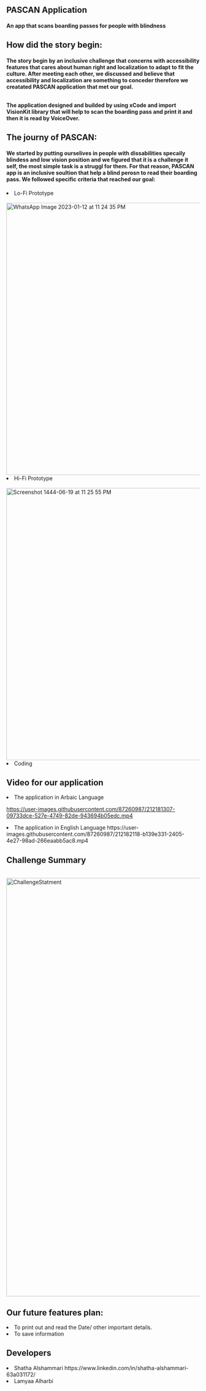 <h2> PASCAN Application </h2> 
<h4>  An app that scans boarding passes for people with blindness </h4>

<h2> How did the story begin: </h2>
<h4> The story begin by an inclusive challenge that concerns with accessibility features that cares about human right and localization to adapt to fit the culture. After meeting each other, we discussed and believe that accessibility and localization are something to conceder therefore we creatated PASCAN application that met our goal. <br> <br>
  
The application designed and builded by using xCode and import VisionKit library that will help to scan the boarding pass and print it and then it is read by VoiceOver. </h4>

<h2> The journy of PASCAN: </h2> 
<h4> We started by putting ourselives in people with dissabilities specaily blindess and low vision position and we figured that it is a challenge it self,  the most simple task is a struggl for them. For that reason, PASCAN app is an inclusive soultion that help a blind perosn to read their boarding pass. We followed specific criteria that reached our goal: </h4>
<or> 
  <li> Lo-Fi Prototype </li>
  <br>
   <img width="709" alt="WhatsApp Image 2023-01-12 at 11 24 35 PM" src="https://user-images.githubusercontent.com/87260987/212176322-472d4b60-ae62-4013-9d00-20a505767e9c.png">
  
<li> Hi-Fi Prototype </li>
  <br>
  <img width="709" alt="Screenshot 1444-06-19 at 11 25 55 PM" src="https://user-images.githubusercontent.com/87260987/212174243-969039d5-9745-4b6e-b68b-eee114771a42.png">

<br>
  <li> Coding </li>
</h4>


<h2> Video for our application </h2> 

<or>
<li>  The application in Arbaic Language 

https://user-images.githubusercontent.com/87260987/212181307-09733dce-527e-4749-82de-943694b05edc.mp4


  </li>
<li> The application in English Language 
https://user-images.githubusercontent.com/87260987/212182118-b139e331-2405-4e27-98ad-266eaabb5ac8.mp4
  </li>
</or>

<h2> Challenge Summary </h4>
<br>
<img width="1090" alt="ChallengeStatment" src="https://user-images.githubusercontent.com/87260987/212140407-10ce09f1-469d-47f3-a2fe-d450ecd521e0.png">



<br>

<h2> Our future features plan: </h2>
<or> 
  <li>  To print out and read the Date/ other important details. </li>
  <li> To save information </li>
  </or>

<h2> Developers </h4> 

  

<or> 
  <li> Shatha Alshammari https://www.linkedin.com/in/shatha-alshammari-63a031172/  </li>
<li>  Lamyaa Alharbi  </li>
</or>
  



